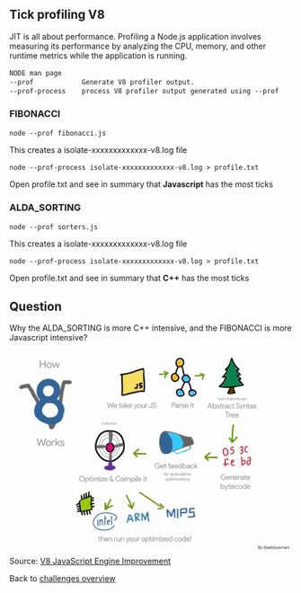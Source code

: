## Tick profiling V8

JIT is all about performance. Profiling a Node.js application involves measuring its performance by analyzing the CPU, memory, and other runtime metrics while the application is running.

```text
NODE man page
--prof            Generate V8 profiler output.
--prof-process    process V8 profiler output generated using --prof
```


### FIBONACCI
    node --prof fibonacci.js

This creates a isolate-xxxxxxxxxxxxx-v8.log file

    node --prof-process isolate-xxxxxxxxxxxxx-v8.log > profile.txt

Open profile.txt and see in summary that **Javascript** has the most ticks

### ALDA_SORTING

    node --prof sorters.js

This creates a isolate-xxxxxxxxxxxxx-v8.log file

    node --prof-process isolate-xxxxxxxxxxxxx-v8.log > profile.txt

Open profile.txt and see in summary that **C++** has the most ticks

## Question
Why the ALDA_SORTING is more C++ intensive, and the FIBONACCI is more Javascript intensive?

![V8](v8engine.webp)
Source: [V8 JavaScript Engine Improvement](https://www.freshcodeit.com/blog/v8-javascript-engine-improvement)


Back to [challenges overview](/README.md)